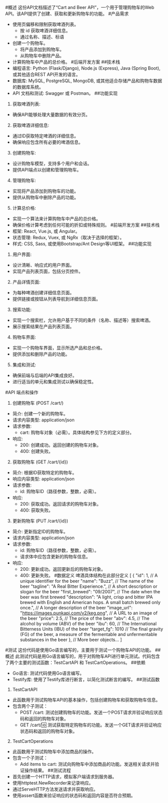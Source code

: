 #概述
这份API文档描述了“Cart and Beer API”，一个用于管理购物车的Web API。该API提供了创建、获取和更新购物车的功能。
#产品需求
- 使用页偏移和限制获取啤酒列表。  
  - 按 id 获取啤酒详细信息。
  - 通过名称、描述、标语
- 创建一个购物车。  
  - 将产品添加到购物车。  
  - 从购物车中删除产品。  
- 计算购物车中产品的总价格。
#后端开发方案
##技术栈
- 编程语言: Python (Flask/Django), Node.js (Express), Java (Spring Boot), 或其他适合REST API开发的语言。
- 数据库: MySQL, PostgreSQL, MongoDB, 或其他适合存储产品和购物车数据的数据库系统。
- API 文档和测试: Swagger 或 Postman。
##功能实现
1. 获取啤酒列表:
  - 确保API能够处理大量数据的有效分页。
2. 获取啤酒详细信息:
  - 通过ID获取特定啤酒的详细信息。
  - 确保响应包含所有必要的啤酒信息。
3. 创建购物车:
  - 设计购物车模型，支持多个用户和会话。
  - 提供API端点以创建和管理购物车。
4. 管理购物车:
  - 实现将产品添加到购物车的功能。
  - 提供从购物车中删除产品的功能。
5. 计算总价格:
  - 实现一个算法来计算购物车中产品的总价格。
  - 确保价格计算考虑到任何可能的折扣或特殊规则。
#前端开发方案
##技术栈
- 框架: React, Vue.js, 或 Angular。
- 状态管理: Redux, Vuex, 或 NgRx（取决于选择的框架）。
- 样式: CSS, Sass, 或使用Bootstrap/Ant Design等UI框架。
##功能实现
1. 用户界面:
  - 设计清晰、响应式的用户界面。
  - 实现产品列表页面，包括分页控件。
2. 产品详情页面:
  - 为每种啤酒创建详细信息页面。
  - 提供链接或按钮从列表导航到详细信息页面。
3. 搜索功能:
  - 实现一个搜索栏，允许用户基于不同的条件（名称、描述等）搜索啤酒。
  - 展示搜索结果在产品列表页面。
4. 购物车界面:
  - 实现一个购物车界面，显示所选产品和总价格。
  - 提供添加和删除产品的功能。
5. 集成和测试:
  - 确保前端与后端的API集成良好。
  - 进行适当的单元和集成测试以确保稳定性。

#API 端点和操作
1. 创建购物车 (POST /cart/)
  - 简介: 创建一个新的购物车。
  - 请求内容类型: application/json
  - 请求参数:
    - cart: 购物车对象（必需）。具体结构参见下方的定义部分。
  - 响应:
    - 200: 创建成功。返回创建的购物车对象。
    - 400: 创建失败。
2. 获取购物车 (GET /cart/{id})
  - 简介: 根据ID获取特定的购物车。
  - 响应内容类型: application/json
  - 请求参数:
    - id: 购物车ID（路径参数，整数，必需）。
  - 响应:
    - 200: 获取成功。返回请求的购物车对象。
    - 400: 获取失败。
3. 更新购物车 (PUT /cart/{id})
  - 简介: 更新指定ID的购物车。
  - 请求内容类型: application/json
  - 请求参数:
    - id: 购物车ID（路径参数，整数，必需）。
    - 请求体中应包含更新的购物车信息。
  - 响应:
    - 200: 更新成功。返回更新后的购物车对象。
    - 400: 更新失败。
#数据定义
啤酒具体结构在此部分定义
[
    {
        "id": 1, // A unique identifier for the beer
        "name": "Buzz", // The name of the beer
        "tagline": "A Real Bitter Experience.", // A short description or slogan for the beer
        "first_brewed": "09/2007", // The date when the beer was first brewed
        "description": "A light, crisp and bitter IPA brewed with English and American hops. A small batch brewed only once.", // A longer description of the beer
        "image_url": "https://images.punkapi.com/v2/keg.png", // A URL to an image of the beer
        "price": 2.5, // The price of the beer
        "abv": 4.5, // The alcohol by volume (ABV) of the beer
        "ibu": 60, // The International Bitterness Units (IBU) of the beer
        "target_fg": 1010 // The final gravity (FG) of the beer, a measure of the fermentable and unfermentable substances in the beer
    },
    // More beer objects...
]

#测试
这份代码是使用Go语言编写的，主要用于测试一个购物车API的功能。
##概述
此测试代码是用Go语言编写的，用于对购物车API进行单元测试。代码包含了两个主要的测试函数：TestCartAPI 和 TestCartOperations。
##依赖
- Go语言: 测试代码使用Go语言编写。
- Testify库: 使用了Testify库进行断言，以简化测试断言的编写。
##测试函数
1. TestCartAPI
  - 此函数用于测试购物车API的基本操作，包括创建购物车和获取购物车信息。
  - 包含两个子测试：
    - POST /cart: 测试创建购物车的功能。发送一个POST请求并验证响应状态码和返回的购物车对象。
    - GET /cart/:id: 测试获取特定购物车的功能。发送一个GET请求并验证响应状态码和返回的购物车对象。
2. TestCartOperations
  - 此函数用于测试购物车中添加商品的操作。
  - 包含一个子测试：
    - Add items to cart: 测试向购物车中添加商品的功能。发送相关请求并验证操作结果。
##测试流程
- 首先创建一个HTTP请求，模拟客户端请求到服务器。
- 使用httptest.NewRecorder来记录响应。
- 通过ServeHTTP方法发送请求并获取响应。
- 使用assert函数来验证响应的状态码和返回内容是否符合预期。


